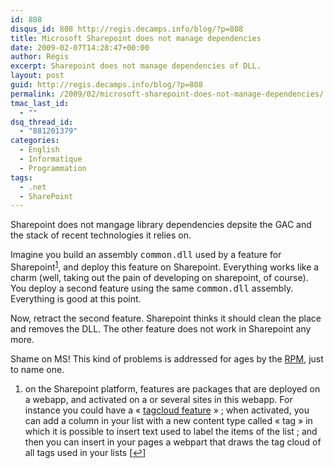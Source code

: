 ```yaml
---
id: 808
disqus_id: 808 http://regis.decamps.info/blog/?p=808
title: Microsoft Sharepoint does not manage dependencies
date: 2009-02-07T14:28:47+00:00
author: Régis
excerpt: Sharepoint does not manage dependencies of DLL.
layout: post
guid: http://regis.decamps.info/blog/?p=808
permalink: /2009/02/microsoft-sharepoint-does-not-manage-dependencies/
tmac_last_id:
  - ""
dsq_thread_id:
  - "881201379"
categories:
  - English
  - Informatique
  - Programmation
tags:
  - .net
  - SharePoint
---
```

Sharepoint does not mangage library dependencies depsite the GAC and the stack of recent technologies it relies on.
  
<!--more-->


  
Imagine you build an assembly <tt>common.dll</tt> used by a feature for Sharepoint<sup><a href="#footnote_0_808" id="identifier_0_808" class="footnote-link footnote-identifier-link" title="on the Sharepoint platform, features are packages that are deployed on a webapp, and activated on a or several sites in this webapp. For instance you could have a &laquo; tagcloud feature &raquo; ; when activated, you can add a column in your list with a new content type called &laquo; tag &raquo; in which it is possible to insert text used to label the items of the list ; and then you can insert in your pages a webpart that draws the tag cloud of all tags used in your lists">1</a></sup>, and deploy this feature on Sharepoint. Everything works like a charm (well, taking out the pain of developing on sharepoint, of course). You deploy a second feature using the same <tt>common.dll</tt> assembly. Everything is good at this point.

Now, retract the second feature. Sharepoint thinks it should clean the place and removes the DLL. The other feature does not work in Sharepoint any more.

Shame on MS! This kind of problems is addressed for ages by the [RPM](http://fr.wikipedia.org/wiki/RPM_Package_Manager), just to name one.

<ol class="footnotes">
  <li id="footnote_0_808" class="footnote">
    on the Sharepoint platform, features are packages that are deployed on a webapp, and activated on a or several sites in this webapp. For instance you could have a « <a href="http://http://www.codeplex.com/nuage">tagcloud feature</a> » ; when activated, you can add a column in your list with a new content type called « tag » in which it is possible to insert text used to label the items of the list ; and then you can insert in your pages a webpart that draws the tag cloud of all tags used in your lists [<a href="#identifier_0_808" class="footnote-link footnote-back-link">&#8617;</a>]
  </li>
</ol>
